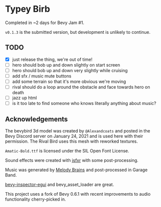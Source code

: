 # Typey Birb

Completed in ~2 days for Bevy Jam #1.

`v0.1.3` is the submitted version, but development is unlikely to continue.

## TODO

- [X] just release the thing, we're out of time!
- [ ] hero should bob up and down slightly on start screen
- [ ] hero should bob up and down very slightly while cruising
- [ ] add sfx / music mute buttons
- [ ] add some terrain so that it's more obvious we're moving
- [ ] rival should do a loop around the obstacle and face towards hero on death
- [ ] jazz up html
- [ ] is it too late to find someone who knows literally anything about music?

## Acknowledgements

The bevybird 3d model was created by `@Alexandcoats` and posted in the Bevy Discord server on January 24, 2021 and is used here with their permission. The Rival Bird uses this mesh with reworked textures.

`Amatic-Bold.ttf` is licensed under the SIL Open Font License.

Sound effects were created with [jsfxr](https://github.com/grumdrig/jsfxr) with some post-processing.

Music was generated by [Melody Brains](http://www.melodybrains.com/) and post-processed in Garage Band.

[bevy-inspector-egui](https://github.com/jakobhellermann/bevy-inspector-egui) and bevy_asset_loader[](https://github.com/NiklasEi/bevy_asset_loader) are great.

This project uses a fork of Bevy 0.6.1 with recent improvements to audio functionality cherry-picked in.
